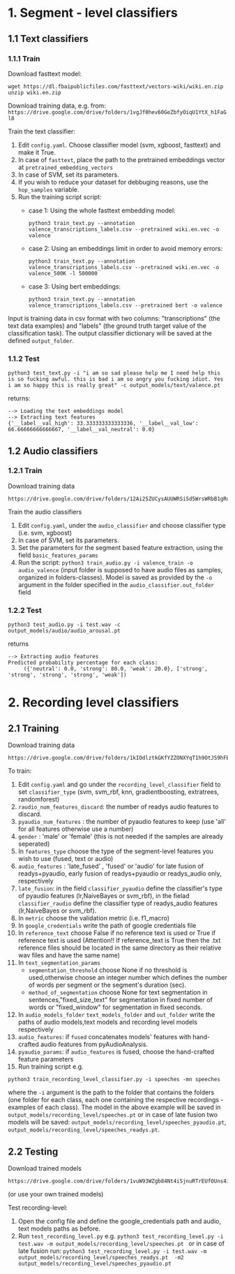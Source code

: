 # 1. Segment - level classifiers

## 1.1 Text classifiers
### 1.1.1 Train
Download fasttext model:
```
wget https://dl.fbaipublicfiles.com/fasttext/vectors-wiki/wiki.en.zip
unzip wiki.en.zip
```

Download training data, e.g. from:
`https://drive.google.com/drive/folders/1vgJf0hev60GeZbfyOiqU1YtX_h1FaGl8`

Train the text classifier:
1. Edit `config.yaml`. 
Choose classifier model (svm, xgboost, fasttext) and make it True.
2. In case of `fasttext`, place the path to the pretrained embeddings vector 
at `pretrained_embedding_vectors`
3. In case of SVM, set its parameters.
4. If you wish to reduce your dataset for debbuging reasons, use the 
`hop_samples` variable.
5. Run the training script script: 
    - case 1: Using the whole fasttext embedding model:
     
        ```python3 train_text.py --annotation valence_transcriptions_labels.csv --pretrained wiki.en.vec -o valence```
    - case 2: Using an embeddings limit in order to avoid memory errors:
         
        ```python3 train_text.py --annotation valence_transcriptions_labels.csv --pretrained wiki.en.vec -o valence_500K -l 500000``` 
    - case 3: Using bert embeddings: 
    	 
        ```python3 train_text.py --annotation valence_transcriptions_labels.csv --pretrained bert -o valence```
   
Input is training data in csv format with two columns: "transcriptions" 
(the text data examples) and "labels" (the ground truth target value of 
the classification task).
The output classifier dictionary will be saved at the defined 
`output_folder`. 

### 1.1.2 Test
```
python3 test_text.py -i "i am so sad please help me I need help this is so fucking awful. this is bad i am so angry you fucking idiot. Yes i am so happy this is really great" -c output_models/text/valence.pt
```

returns:

```
--> Loading the text embeddings model
--> Extracting text features
{'__label__val_high': 33.333333333333336, '__label__val_low': 66.66666666666667, '__label__val_neutral': 0.0}
```

## 1.2 Audio classifiers 
### 1.2.1 Train 
Download training data 
```
https://drive.google.com/drive/folders/12Ai25ZUCysAUUWRSiSd5WrsWRbB1gRuF
```

Train the audio classifiers 
1. Edit `config.yaml`, under the `audio_classifier` and choose classifier type
(i.e. svm, xgboost)
2. In case of SVM, set its parameters.
3. Set the parameters for the segment based feature extraction, 
using the field `basic_features_params`
4. Run the script: `python3 train_audio.py -i valence_train -o audio_valence`
 (input folder is supposed to have audio files as samples, organized in folders-classes). Model is saved as provided by the `-o` argument in the folder specified in the `audio_classifier.out_folder` field

### 1.2.2 Test 

```python3 test_audio.py -i test.wav -c output_models/audio/audio_arousal.pt```

returns

```
--> Extracting audio features
Predicted probability percentage for each class:
     ({'neutral': 0.0, 'strong': 80.0, 'weak': 20.0}, ['strong', 'strong', 'strong', 'strong', 'weak'])
```

# 2. Recording level classifiers 
## 2.1 Training

Download training data 
``` 
https://drive.google.com/drive/folders/1kIOdlztkGKfYZZONXYqT1h9OtJS9hFBP
``` 

To train:

1. Edit `config.yaml` and go under the `recording_level_classifier` field to 
   set `classifier_type` (svm, svm_rbf, knn, gradientboosting, extratrees, randomforest)
2. `raudio_num_features_discard`: the number of readys audio features to discard.
3. `pyaudio_num_features` : the number of pyaudio features to keep (use 'all' for all features otherwise use a number)
4. `gender` : 'male' or 'female' (this is not needed if the samples are already seperated)
5. In `features_type` choose the type of the segment-level features you wish to use 
(fused, text or audio) 
6. `audio_features` : 'late_fused' , 'fused' or 'audio' for late fusion of readys+pyaudio, early fusion of readys+pyaudio or readys_audio only, respectively
7. `late_fusion`: in the field `classifier_pyaudio` define the classifier's type of pyaudio features (lr,NaiveBayes or svm_rbf), in the fielad `classifier_raudio` define the classifier type of readys_audio features (lr,NaiveBayes or svm_rbf). 
8. In `metric` choose the validation metric (i.e. f1_macro) 
9. In `google_credentials` write the path of google credentials file
10. In `reference_text` choose False if no reference text is used or True if reference text is used (Attention!! If reference_text is True then the .txt reference    files should be located in the same directory as their relative wav files and have the same name)
11. In `text_segmentation_params` 
      - `segmentation_threshold` choose None if no threshold is used,otherwise choose an integer number which defines the number of words per segment or the               segment's duration (sec). 
      - `method_of_segmentation` choose None for text segmentation in sentences,"fixed_size_text" for segmentation in fixed number of words or "fixed_window" 
        for segmentation in fixed seconds.
7. In `audio_models_folder`
      `text_models_folder` and
      `out_folder` 
   write the paths of audio models,text models and recording level models respectively 
8. `audio_features`: if `fused` concatenates models' features with hand-crafted audio features from pyAudioAnalysis. 
9. `pyaudio_params`: if `audio_features` is fused, choose the hand-crafted feature parameters
10. Run training script e.g.  

```
python3 train_recording_level_classifier.py -i speeches -mn speeches
``` 

where the `-i` argument is the path to the folder that contains the folders 
(one folder for each class, each one containing the respective recordings - 
examples of each class). The model in the above example will be saved in 
`output_models/recording_level/speeches.pt` or in case of late fusion two models will be saved: `output_models/recording_level/speeches_pyaudio.pt`, `output_models/recording_level/speeches_readys.pt`. 


## 2.2 Testing

Download trained models 
``` 
https://drive.google.com/drive/folders/1vuW93WZgb84Nt4iSjnuRTrEUfOUns4iV
``` 

(or use your own trained models)

Test recording-level:
1. Open the config file and define the google_credentials path and audio,
text models paths as before. 
2. Run `test_recording_level.py` e.g. `python3 test_recording_level.py -i test.wav -m output_models/recording_level/speeches.pt ` or in case of late fusion run: `python3 test_recording_level.py -i test.wav -m output_models/recording_level/speeches_readys.pt  -m2 output_models/recording_level/speeches_pyaudio.pt `
